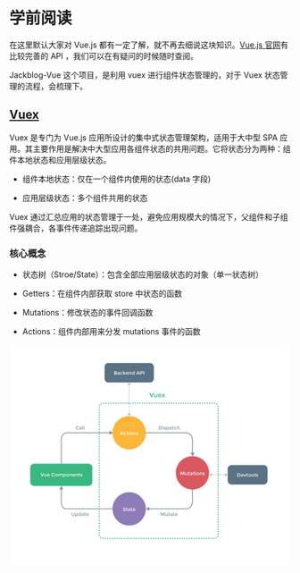 # 学前阅读

在这里默认大家对 Vue.js 都有一定了解，就不再去细说这块知识。[Vue.js 官网](https://vuejs.org.cn/)有比较完善的 API ，我们可以在有疑问的时候随时查阅。

Jackblog-Vue 这个项目，是利用 vuex 进行组件状态管理的，对于 Vuex 状态管理的流程，会梳理下。

## [Vuex](http://vuex.vuejs.org/)

Vuex 是专门为 Vue.js 应用所设计的集中式状态管理架构，适用于大中型 SPA 应用。其主要作用是解决中大型应用各组件状态的共用问题。它将状态分为两种：组件本地状态和应用层级状态。

* 组件本地状态：仅在一个组件内使用的状态\(data 字段\)

* 应用层级状态：多个组件共用的状态


Vuex 通过汇总应用的状态管理于一处，避免应用规模大的情况下，父组件和子组件强耦合，各事件传递追踪出现问题。

### 核心概念

* 状态树（Stroe\/State）：包含全部应用层级状态的对象（单一状态树）

* Getters：在组件内部获取 store 中状态的函数

* Mutations：修改状态的事件回调函数

* Actions：组件内部用来分发 mutations 事件的函数


![](/assets/vuex.png)





